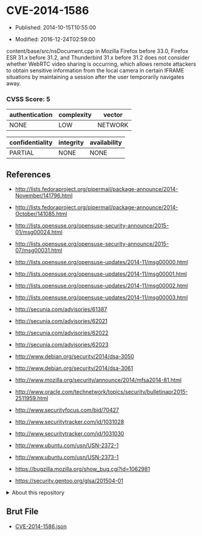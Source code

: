# CVE-2014-1586

- Published: 2014-10-15T10:55:00

- Modified: 2016-12-24T02:59:00

content/base/src/nsDocument.cpp in Mozilla Firefox before 33.0, Firefox ESR 31.x before 31.2, and Thunderbird 31.x before 31.2 does not consider whether WebRTC video sharing is occurring, which allows remote attackers to obtain sensitive information from the local camera in certain IFRAME situations by maintaining a session after the user temporarily navigates away.

### CVSS Score: **5**

| authentication | complexity | vector |
| --- | --- | --- |
| NONE | LOW | NETWORK |

| confidentiality | integrity | availability |
| --- | --- | --- |
| PARTIAL | NONE | NONE |

## References

* http://lists.fedoraproject.org/pipermail/package-announce/2014-November/141796.html

* http://lists.fedoraproject.org/pipermail/package-announce/2014-October/141085.html

* http://lists.opensuse.org/opensuse-security-announce/2015-01/msg00024.html

* http://lists.opensuse.org/opensuse-security-announce/2015-07/msg00031.html

* http://lists.opensuse.org/opensuse-updates/2014-11/msg00000.html

* http://lists.opensuse.org/opensuse-updates/2014-11/msg00001.html

* http://lists.opensuse.org/opensuse-updates/2014-11/msg00002.html

* http://lists.opensuse.org/opensuse-updates/2014-11/msg00003.html

* http://secunia.com/advisories/61387

* http://secunia.com/advisories/62021

* http://secunia.com/advisories/62022

* http://secunia.com/advisories/62023

* http://www.debian.org/security/2014/dsa-3050

* http://www.debian.org/security/2014/dsa-3061

* http://www.mozilla.org/security/announce/2014/mfsa2014-81.html

* http://www.oracle.com/technetwork/topics/security/bulletinapr2015-2511959.html

* http://www.securityfocus.com/bid/70427

* http://www.securitytracker.com/id/1031028

* http://www.securitytracker.com/id/1031030

* http://www.ubuntu.com/usn/USN-2372-1

* http://www.ubuntu.com/usn/USN-2373-1

* https://bugzilla.mozilla.org/show_bug.cgi?id=1062981

* https://security.gentoo.org/glsa/201504-01

<details>
<summary>About this repository</summary> 

  This repository is part of the project [Live Hack CVE](https://github.com/Live-Hack-CVE). Main website can be found [www.live-hack.org](https://www.live-hack.org) 
  
  Made by [Sn0wAlice](https://github.com/Sn0wAlice) for the people that care about security and need to have a feed of the latest CVEs. Hope you enjoy it, don't forget to star the repo and follow me on [Twitter](https://twitter.com/Sn0wAlice) and [Github](https://github.com/Sn0wAlice). And that is my [personnal website](https://www.alice-snow.me/)

  - [Home Page](https://github.com/Live-Hack-CVE)
  - [Framework](https://github.com/Live-Hack-CVE/cve-framework)
  - [CVE database](https://github.com/Live-Hack-CVE/full_database)
  - [Changelog](https://github.com/Live-Hack-CVE/Changelog)
</details>

## Brut File

* [CVE-2014-1586.json](https://raw.githubusercontent.com/Live-Hack-CVE/full_database/main/cves/2014/CVE-2014-1586.json)

